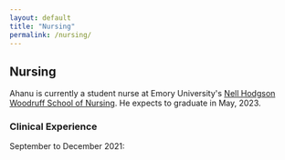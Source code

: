 ```yaml
---
layout: default
title: "Nursing"
permalink: /nursing/
---
```


## Nursing 
Ahanu is currently a student nurse at Emory University's [Nell Hodgson Woodruff School of Nursing](https://nursing.emory.edu). He expects to graduate in May, 2023. 

### Clinical Experience
September to December 2021: 
